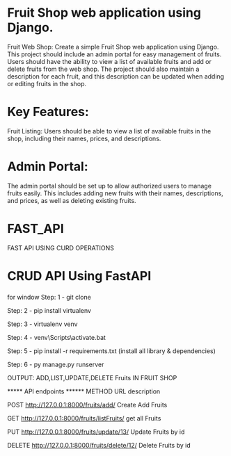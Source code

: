 # Fruit Shop web application using Django.
Fruit Web Shop:
Create a simple Fruit Shop web application using Django. 
This project should include an admin portal for easy management of fruits.
Users should have the ability to view a list of available fruits and add or delete fruits from the web shop.
The project should also maintain a description for each fruit, and this description can be updated when adding or editing fruits in the shop.
# Key Features:
Fruit Listing: Users should be able to view a list of available fruits in the shop, including their names, prices, and descriptions.
# Admin Portal:
The admin portal should be set up to allow authorized users to manage fruits easily.
This includes adding new fruits with their names, descriptions, and prices, as well as deleting existing fruits.

# FAST_API
FAST API USING CURD OPERATIONS
# CRUD API Using FastAPI

### 
for window
Step: 1 - git clone 

Step: 2 - pip install virtualenv

Step: 3 - virtualenv venv

Step: 4 - venv\Scripts\activate.bat

Step: 5 - pip install -r requirements.txt (install all library & dependencies)

Step: 6 - py manage.py runserver

OUTPUT: ADD,LIST,UPDATE,DELETE Fruits IN FRUIT SHOP



***** API endpoints ******
METHOD  URL                                   description

POST     http://127.0.0.1:8000/fruits/add/ Create Add Fruits

GET      http://127.0.0.1:8000/fruits/listFruits/ get all Fruits

PUT      http://127.0.0.1:8000/fruits/update/13/ Update Fruits by id

DELETE   http://127.0.0.1:8000/fruits/delete/12/ Delete Fruits by id




